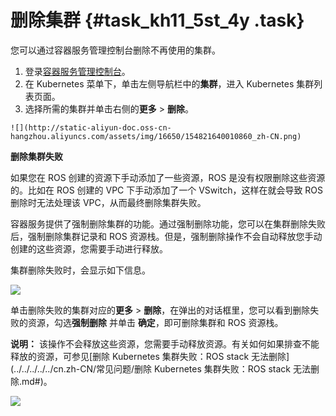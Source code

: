 # 删除集群 {#task_kh11_5st_4y .task}

您可以通过容器服务管理控制台删除不再使用的集群。

1.   登录[容器服务管理控制台](https://cs.console.aliyun.com)。 
2.   在 Kubernetes 菜单下，单击左侧导航栏中的**集群**，进入 Kubernetes 集群列表页面。 
3.   选择所需的集群并单击右侧的**更多** \> **删除**。 

    ![](http://static-aliyun-doc.oss-cn-hangzhou.aliyuncs.com/assets/img/16650/154821640010860_zh-CN.png)


**删除集群失败**

如果您在 ROS 创建的资源下手动添加了一些资源，ROS 是没有权限删除这些资源的。比如在 ROS 创建的 VPC 下手动添加了一个 VSwitch，这样在就会导致 ROS 删除时无法处理该 VPC，从而最终删除集群失败。

容器服务提供了强制删除集群的功能。通过强制删除功能，您可以在集群删除失败后，强制删除集群记录和 ROS 资源栈。但是，强制删除操作不会自动释放您手动创建的这些资源，您需要手动进行释放。

集群删除失败时，会显示如下信息。

![](http://static-aliyun-doc.oss-cn-hangzhou.aliyuncs.com/assets/img/16650/154821640010861_zh-CN.png)

单击删除失败的集群对应的**更多** \> **删除**，在弹出的对话框里，您可以看到删除失败的资源，勾选**强制删除** 并单击 **确定**，即可删除集群和 ROS 资源栈。

**说明：** 该操作不会释放这些资源，您需要手动释放资源。有关如何如果排查不能释放的资源，可参见[删除 Kubernetes 集群失败：ROS stack 无法删除](../../../../../cn.zh-CN/常见问题/删除 Kubernetes 集群失败：ROS stack 无法删除.md#)。

![](http://static-aliyun-doc.oss-cn-hangzhou.aliyuncs.com/assets/img/16650/154821640010862_zh-CN.png)

